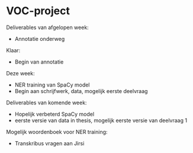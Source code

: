 # VOC-project

Deliverables van afgelopen week:
- Annotatie onderweg

Klaar:
- Begin van annotatie

Deze week:
- NER training van SpaCy model
- Begin aan schrijfwerk, data, mogelijk eerste deelvraag

Deliverables van komende week:
- Hopelijk verbeterd SpaCy model
- eerste versie van data in thesis, mogelijk eerste versie van deelvraag 1

Mogelijk woordenboek voor NER training:
- Transkribus vragen aan Jirsi

